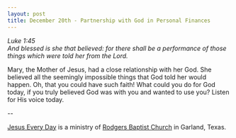 ```yaml
---
layout: post
title: December 20th - Partnership with God in Personal Finances
---
```


_Luke 1:45  
And blessed is she that believed: for there shall be a performance
of those things which were told her from the Lord._

Mary, the Mother of Jesus, had a close relationship with her God.
She believed all the seemingly impossible things that God told her
would happen. Oh, that you could have such faith! What could you do
for God today, if you truly believed God was with you and wanted to
use you? Listen for His voice today.

 --

<a href=http://jesuseveryday.net>Jesus Every Day</a> is a ministry of <a href=http://rodgersbaptist.net>Rodgers Baptist Church</a> in Garland, Texas.

